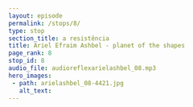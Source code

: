 ```yaml
---
layout: episode
permalink: /stops/8/
type: stop
section_title: a resistência
title: Ariel Efraim Ashbel - planet of the shapes
page_rank: 8
stop_id: 8
audio_file: audioreflexarielashbel_08.mp3
hero_images:
 - path: arielashbel_08-4421.jpg
   alt_text: 
---
```


